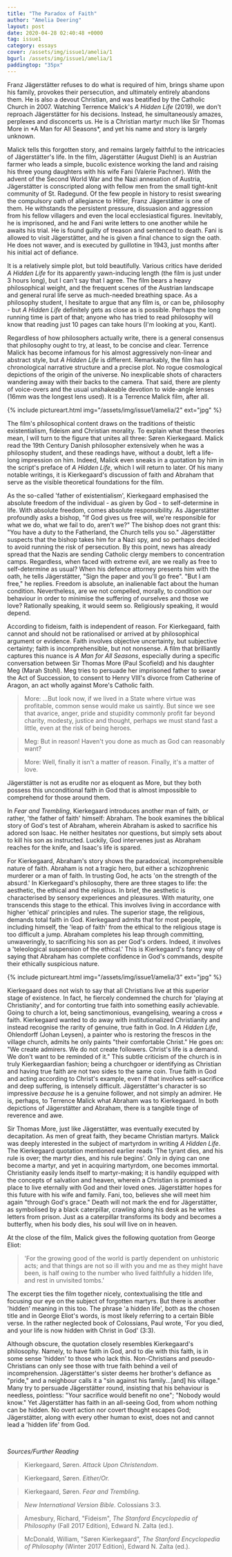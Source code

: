 ```yaml
---
title: "The Paradox of Faith"
author: "Amelia Deering"
layout: post
date: 2020-04-28 02:40:48 +0000
tag: issue1
category: essays
cover: /assets/img/issue1/amelia/1
bgurl: /assets/img/issue1/amelia/1
paddingtop: "35px"
---
```


<p id="first-paragraph">Franz Jägerstätter refuses to do what is required of him, brings shame
upon his family, provokes their persecution, and ultimately entirely
abandons them. He is also a devout Christian, and was beatified by the
Catholic Church in 2007. Watching Terrence Malick's <i>A Hidden Life</i>
(2019), we don't reproach Jägerstätter for his decisions. Instead, he
simultaneously amazes, perplexes and disconcerts us. He is a Christian
martyr much like Sir Thomas More in *A Man for All Seasons*, and yet his
name and story is largely unknown.<br></p>

Malick tells this forgotten story, and remains largely faithful to the
intricacies of Jägerstätter's life. In the film, Jägerstätter (August
Diehl) is an Austrian farmer who leads a simple, bucolic existence
working the land and raising his three young daughters with his wife
Fani (Valerie Pachner). With the advent of the Second World War and the
Nazi annexation of Austria, Jägerstätter is conscripted along with
fellow men from the small tight-knit community of St. Radegund. Of the
few people in history to resist swearing the compulsory oath of
allegiance to Hitler, Franz Jägerstätter is one of them. He withstands
the persistent pressure, dissuasion and aggression from his fellow
villagers and even the local ecclesiastical figures. Inevitably, he is
imprisoned, and he and Fani write letters to one another while he awaits
his trial. He is found guilty of treason and sentenced to death. Fani is
allowed to visit Jägerstätter, and he is given a final chance to sign
the oath. He does not waver, and is executed by guillotine in 1943, just
months after his initial act of defiance.

It is a relatively simple plot, but told beautifully. Various critics
have derided *A Hidden Life* for its apparently yawn-inducing length
(the film is just under 3 hours long), but I can't say that I agree. The
film bears a heavy philosophical weight, and the frequent scenes of the
Austrian landscape and general rural life serve as much-needed breathing
space. As a philosophy student, I hesitate to argue that any film is, or
can be, philosophy - but *A Hidden Life* definitely gets as close as is
possible. Perhaps the long running time is part of that; anyone who has
tried to read philosophy will know that reading just 10 pages can take
hours (I'm looking at you, Kant).

Regardless of how philosophers actually write, there is a general
consensus that philosophy ought to try, at least, to be concise and
clear. Terrence Malick has become infamous for his almost aggressively
non-linear and abstract style, but *A Hidden Life* is different.
Remarkably, the film has a chronological narrative structure and a
precise plot. No rogue cosmological depictions of the origin of the
universe. No inexplicable shots of characters wandering away with their
backs to the camera. That said, there are plenty of voice-overs and the
usual unshakeable devotion to wide-angle lenses (16mm was the longest
lens used). It is a Terrence Malick film, after all.

{% include pictureart.html img="/assets/img/issue1/amelia/2" ext="jpg" %}

The film's philosophical content draws on the traditions of theistic
existentialism, fideism and Christian morality. To explain what these
theories mean, I will turn to the figure that unites all three: Søren
Kierkegaard. Malick read the 19th Century Danish philosopher extensively
when he was a philosophy student, and these readings have, without a
doubt, left a life-long impression on him. Indeed, Malick even sneaks in
a quotation by him in the script's preface of *A Hidden Life*, which I
will return to later. Of his many notable writings, it is Kierkegaard's
discussion of faith and Abraham that serve as the visible theoretical
foundations for the film.

As the so-called 'father of existentialism', Kierkegaard emphasised the
absolute freedom of the individual - as given by God - to self-determine
in life. With absolute freedom, comes absolute responsibility. As
Jägerstätter profoundly asks a bishop, "If God gives us free will, we're
responsible for what we do, what we fail to do, aren't we?" The bishop
does not grant this: "You have a duty to the Fatherland, the Church
tells you so." Jägerstätter suspects that the bishop takes him for a
Nazi spy, and so perhaps decided to avoid running the risk of
persecution. By this point, news has already spread that the Nazis are
sending Catholic clergy members to concentration camps. Regardless, when
faced with extreme evil, are we really as free to self-determine as
usual? When his defence attorney presents him with the oath, he tells
Jägerstätter, "Sign the paper and you'll go free". "But I am free," he
replies. Freedom is absolute, an inalienable fact about the human
condition. Nevertheless, are we not compelled, morally, to condition our
behaviour in order to minimise the suffering of ourselves and those we
love? Rationally speaking, it would seem so. Religiously speaking, it
would depend.

According to fideism, faith is independent of reason. For Kierkegaard,
faith cannot and should not be rationalised or arrived at by
philosophical argument or evidence. Faith involves objective
uncertainty, but subjective certainty; faith is incomprehensible, but
not nonsense. A film that brilliantly captures this nuance is *A Man for
All Seasons*, especially during a specific conversation between Sir
Thomas More (Paul Scofield) and his daughter Meg (Marah Stohl). Meg
tries to persuade her imprisoned father to swear the Act of Succession,
to consent to Henry VIII's divorce from Catherine of Aragon, an act
wholly against More's Catholic faith.

> More: ...But look now, if we lived in a State where virtue was
> profitable, common sense would make us saintly. But since we see that
> avarice, anger, pride and stupidity commonly profit far beyond
> charity, modesty, justice and thought, perhaps we must stand fast a
> little, even at the risk of being heroes.

>Meg: But in reason! Haven't you done as much as God can reasonably want?

>More: Well, finally it isn't a matter of reason. Finally, it's a matter
>of love.

Jägerstätter is not as erudite nor as eloquent as More, but they both
possess this unconditional faith in God that is almost impossible to
comprehend for those around them.

In *Fear and Trembling*, Kierkegaard introduces another man of faith, or
rather, 'the father of faith' himself: Abraham. The book examines the
biblical story of God's test of Abraham, wherein Abraham is asked to
sacrifice his adored son Isaac. He neither hesitates nor questions, but
simply sets about to kill his son as instructed. Luckily, God intervenes
just as Abraham reaches for the knife, and Isaac's life is spared.

For Kierkegaard, Abraham's story shows the paradoxical, incomprehensible
nature of faith. Abraham is not a tragic hero, but either a
schizophrenic murderer or a man of faith. In trusting God, he acts 'on
the strength of the absurd.' In Kierkegaard's philosophy, there are
three stages to life: the aesthetic, the ethical and the religious. In
brief, the aesthetic is characterised by sensory experiences and
pleasures. With maturity, one transcends this stage to the ethical. This
involves living in accordance with higher 'ethical' principles and
rules. The superior stage, the religious, demands total faith in God.
Kierkegaard admits that for most people, including himself, the 'leap of
faith' from the ethical to the religious stage is too difficult a jump.
Abraham completes his leap through committing, unwaveringly, to
sacrificing his son as per God's orders. Indeed, it involves a
'teleological suspension of the ethical.' This is Kierkegaard's fancy
way of saying that Abraham has complete confidence in God's commands,
despite their ethically suspicious nature.

{% include pictureart.html img="/assets/img/issue1/amelia/3" ext="jpg" %}

Kierkegaard does not wish to say that all Christians live at this
superior stage of existence. In fact, he fiercely condemned the church
for 'playing at Christianity', and for contorting true faith into
something easily achievable. Going to church a lot, being sanctimonious,
evangelising, wearing a cross ≠ faith. Kierkegaard wanted to do away
with institutionalized Christianity and instead recognise the rarity of
genuine, true faith in God. In *A Hidden Life*, Ohlendorff (Johan
Leysen), a painter who is restoring the frescos in the village church,
admits he only paints "their comfortable Christ." He goes on: "We create
admirers. We do not create followers. Christ's life is a demand. We
don't want to be reminded of it." This subtle criticism of the church is
in truly Kierkegaardian fashion; being a churchgoer or identifying as
Christian and having true faith are not two sides to the same coin. True
faith in God and acting according to Christ's example, even if that
involves self-sacrifice and deep suffering, is intensely difficult.
Jägerstätter's character is so impressive *because* he is a genuine
follower, and not simply an admirer. He is, perhaps, to Terrence Malick
what Abraham was to Kierkegaard. In both depictions of Jägerstätter and
Abraham, there is a tangible tinge of reverence and awe.

Sir Thomas More, just like Jägerstätter, was eventually executed by
decapitation. As men of great faith, they became Christian martyrs.
Malick was deeply interested in the subject of martyrdom in writing *A
Hidden Life*. The Kierkegaard quotation mentioned earlier reads 'The
tyrant dies, and his rule is over; the martyr dies, and his rule
begins'. Only in dying can one become a martyr, and yet in acquiring
martyrdom, one becomes immortal. Christianity easily lends itself to
martyr-making; it is handily equipped with the concepts of salvation and
heaven, wherein a Christian is promised a place to live eternally with
God and their loved ones. Jägerstätter hopes for this future with his
wife and family. Fani, too, believes she will meet him again "through
God's grace." Death will not mark the end for Jägerstätter, as
symbolised by a black caterpillar, crawling along his desk as he writes
letters from prison. Just as a caterpillar transforms its body and
becomes a butterfly, when his body dies, his soul will live on in
heaven.

At the close of the film, Malick gives the following quotation from
George Eliot:

> \'For the growing good of the world is partly dependent on unhistoric
> acts; and that things are not so ill with you and me as they might
> have been, is half owing to the number who lived faithfully a hidden
> life, and rest in unvisited tombs.\'

The excerpt ties the film together nicely, contextualising the title and
focusing our eye on the subject of forgotten martyrs. But there is
another 'hidden' meaning in this too. The phrase 'a hidden life', both
as the chosen title and in George Eliot's words, is most likely
referring to a certain Bible verse. In the rather neglected book of
Colossians, Paul wrote, 'For you died, and your life is now hidden with
Christ in God' (3:3).

Although obscure, the quotation closely resembles Kierkegaard's
philosophy. Namely, to have faith in God, and to die with this faith, is
in some sense 'hidden' to those who lack this. Non-Christians and
pseudo-Christians can only see those with true faith behind a veil of
incomprehension. Jägerstätter's sister deems her brother's defiance as
"pride," and a neighbour calls it a "sin against his family...\[and\]
his village." Many try to persuade Jägerstätter round, insisting that
his behaviour is needless, pointless: "Your sacrifice would benefit no
one"; "Nobody would know." Yet Jägerstätter has faith in an all-seeing
God, from whom nothing can be hidden. No overt action nor covert thought
escapes God; Jägerstätter, along with every other human to exist, does
not and cannot lead a \'hidden life' from God.


<br>

_Sources/Further Reading_

>Kierkegaard, Søren. *Attack Upon Christendom*.

>Kierkegaard, Søren. *Either/Or.*

>Kierkegaard, Søren. *Fear and Trembling.*

>*New International Version Bible*. Colossians 3:3.

>Amesbury, Richard, \"Fideism\", *The Stanford Encyclopedia of
>Philosophy* (Fall 2017 Edition), Edward N. Zalta (ed.).

>McDonald, William, \"Søren Kierkegaard\", *The Stanford Encyclopedia of
>Philosophy* (Winter 2017 Edition), Edward N. Zalta (ed.).
